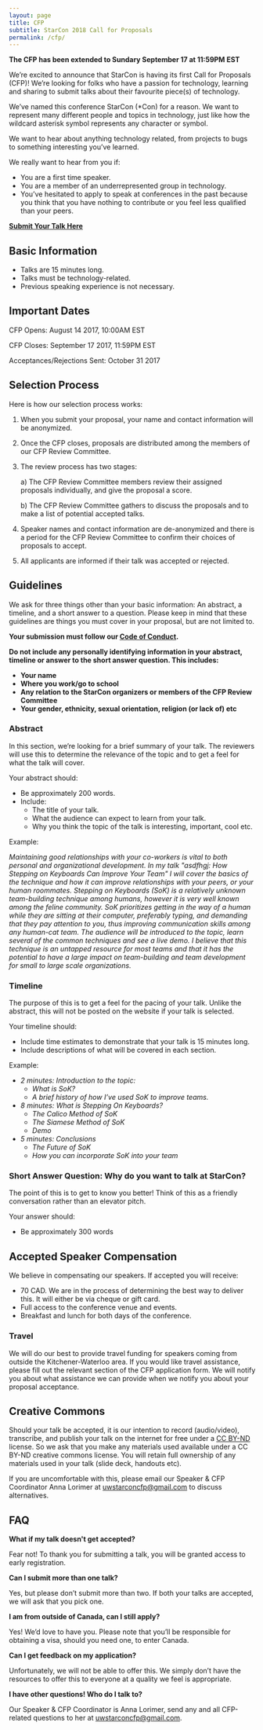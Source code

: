 ```yaml
---
layout: page
title: CFP
subtitle: StarCon 2018 Call for Proposals
permalink: /cfp/
---
```


**The CFP has been extended to Sundary September 17 at 11:59PM EST**

We’re excited to announce that StarCon is having its first Call for Proposals (CFP)! We’re looking for folks who have a passion for technology, learning and sharing to submit talks about their favourite piece(s) of technology.

We’ve named this conference StarCon (\*Con) for a reason. We want to represent many different people and topics in technology, just like how the wildcard asterisk symbol represents any character or symbol.

We want to hear about anything technology related, from projects to bugs to something interesting you’ve learned.

We really want to hear from you if: 
- You are a first time speaker.
- You are a member of an underrepresented group in technology.
- You’ve hesitated to apply to speak at conferences  in the past because you think that you have nothing to contribute or you feel less qualified than your peers.   

**[Submit Your Talk Here](https://goo.gl/forms/ooTbAnAtcJmneZSE2)**

## Basic Information 

- Talks are 15 minutes long.
- Talks must be technology-related.
- Previous speaking experience is not necessary. 

## Important Dates

CFP Opens: August 14 2017, 10:00AM EST

CFP Closes: September 17 2017, 11:59PM EST

Acceptances/Rejections Sent: October 31 2017

## Selection Process

Here is how our selection process works: 

1. When you submit your proposal, your name and contact information will be anonymized.
2. Once the CFP closes, proposals are distributed among the members of our CFP Review Committee.
3. The review process has two stages:
	
	a) The CFP Review Committee members review their assigned proposals individually, and give the proposal a score. 

	b) The CFP Review Committee gathers to discuss the proposals and to make a list of potential accepted talks.
4. Speaker names and contact information are de-anonymized and there is a period for the CFP Review Committee to confirm their choices of proposals to accept.
5. All applicants are informed if their talk was accepted or rejected.

## Guidelines 

We ask for three things other than your basic information: An abstract, a timeline, and a short answer to a question. Please keep in mind that these guidelines are things you must cover in your proposal, but are not limited to.

**Your submission must follow our [Code of Conduct](/coc/).** 

**Do not include any personally identifying information in your abstract, timeline or answer to the short answer question. This includes:**
- **Your name**
- **Where you work/go to school**
- **Any relation to the StarCon organizers or members of the CFP Review Committee**
- **Your gender, ethnicity, sexual orientation, religion (or lack of) etc**

### Abstract 

In this section, we’re looking for a brief summary of your talk. The reviewers will use this to determine the relevance of the topic and to get a feel for what the talk will cover. 

Your abstract should: 
- Be approximately 200 words. 
- Include:
	- The title of your talk. 
	- What the audience can expect to learn from your talk. 
 	- Why you think the topic of the talk is interesting, important, cool etc. 

Example: 

_Maintaining good relationships with your co-workers is vital to both personal and organizational development. In my talk "asdfhgj: How Stepping on Keyboards Can Improve Your Team"  I will cover the basics of the technique and how it can improve relationships with your peers, or your human roommates. Stepping on Keyboards (SoK) is a relatively unknown team-building technique among humans, however it is very well known among the feline community. SoK prioritizes getting in the way of a human while they are sitting at their computer, preferably typing, and demanding that they pay attention to you, thus improving communication skills among any human-cat team. The audience will be introduced to the topic, learn several of the common techniques and see a live demo. I believe that this technique is an untapped resource for most teams and that it has the potential to have a large impact on team-building and team development for small to large scale organizations._

### Timeline 

The purpose of this is to get a feel for the pacing of your talk. Unlike the abstract, this will not be posted on the website if your talk is selected. 

Your timeline should: 
- Include time estimates to demonstrate that your talk is 15 minutes long.
- Include descriptions of what will be covered in each section. 

Example: 

- _2 minutes: Introduction to the topic:_ 
	- _What is SoK?_
	- _A brief history of how I’ve used SoK to improve teams._
- _8 minutes: What is Stepping On Keyboards?_
	- _The Calico Method of SoK_
	- _The Siamese Method of SoK_
	- _Demo_
- _5 minutes: Conclusions_
	- _The Future of SoK_
	- _How you can incorporate SoK into your team_

### Short Answer Question: Why do you want to talk at StarCon?

The point of this is to get to know you better! Think of this as a friendly conversation rather than an elevator pitch. 

Your answer should: 
 - Be approximately 300 words 

## Accepted Speaker Compensation 

We believe in compensating our speakers. If accepted you will receive:

- 70 CAD. We are in the process of determining the best way to deliver this. It will either be via cheque or gift card.
- Full access to the conference venue and events.
- Breakfast and lunch for both days of the conference. 

### Travel 


We will do our best to provide travel funding for speakers coming from outside the Kitchener-Waterloo area. If you would like travel assistance, please fill out the relevant section of the CFP application form. We will notify you about what assistance we can provide when we notify you about your proposal acceptance. 

## Creative Commons 

Should your talk be accepted, it is our intention to record (audio/video), transcribe, and publish your talk on the internet for free under a [CC BY-ND](https://creativecommons.org/licenses/by-nd/2.0/ca/) license. So we ask that you make any materials used available under a CC BY-ND creative commons license.  You will retain full ownership of any materials used in your talk (slide deck, handouts etc). 

If you are uncomfortable with this, please email our Speaker & CFP Coordinator Anna Lorimer at [uwstarconcfp@gmail.com](mailto:uwstarconcfp@gmail.com) to discuss alternatives. 


## FAQ 

**What if my talk doesn't get accepted?**

Fear not! To thank you for submitting a talk, you will be granted access to early registration. 

**Can I submit more than one talk?**

Yes, but please don’t submit more than two.  If both your talks are accepted, we will ask that you pick one. 

**I am from outside of Canada, can I still apply?**

Yes! We’d love to have you. Please note that you’ll be responsible for obtaining a visa, should you need one, to enter Canada.


**Can I get feedback on my application?**

Unfortunately, we will not be able to offer this. We simply don’t have the resources to offer this to everyone at a quality we feel is appropriate. 

**I have other questions! Who do I talk to?**

Our Speaker & CFP Coordinator is Anna Lorimer, send any and all CFP-related questions to her at [uwstarconcfp@gmail.com](mailto:uwstarconcfp@gmail.com). 


